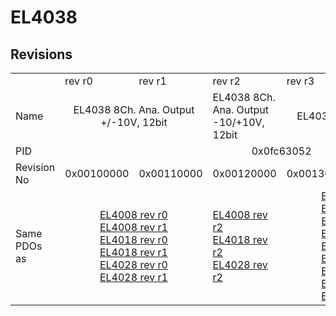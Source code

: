 # EL4038

## Revisions
<table>
<tr>
<td></td>
<td>rev r0</td>
<td>rev r1</td>
<td>rev r2</td>
<td>rev r3</td>
<td>rev r4</td>
<td>rev r5</td>
</tr>
<tr>
<td>Name</td>
<td colspan=2 align="center">EL4038 8Ch. Ana. Output +/-10V, 12bit</td>
<td>EL4038 8Ch. Ana. Output -10/+10V, 12bit</td>
<td colspan=3 align="center">EL4038 8Ch. Ana. Output +/-10V, 12bit</td>
</tr>
<tr>
<td>PID</td>
<td colspan=6 align="center">0x0fc63052</td>
</tr>
<tr>
<td>Revision No</td>
<td>0x00100000</td>
<td>0x00110000</td>
<td>0x00120000</td>
<td>0x00130000</td>
<td>0x00140000</td>
<td>0x00150000</td>
</tr>
<tr>
<td>Same PDOs as</td>
<td colspan=2 align="center"><a href="EL4008.md">EL4008 rev r0</a><br/><a href="EL4008.md">EL4008 rev r1</a><br/><a href="EL4018.md">EL4018 rev r0</a><br/><a href="EL4018.md">EL4018 rev r1</a><br/><a href="EL4028.md">EL4028 rev r0</a><br/><a href="EL4028.md">EL4028 rev r1</a></td>
<td><a href="EL4008.md">EL4008 rev r2</a><br/><a href="EL4018.md">EL4018 rev r2</a><br/><a href="EL4028.md">EL4028 rev r2</a></td>
<td colspan=2 align="center"><a href="EJ4008.md">EJ4008 rev r4</a><br/><a href="EJ4018.md">EJ4018 rev r0</a><br/><a href="EL4008.md">EL4008 rev r3</a><br/><a href="EL4008.md">EL4008 rev r4</a><br/><a href="EL4018.md">EL4018 rev r3</a><br/><a href="EL4018.md">EL4018 rev r4</a><br/><a href="EL4028.md">EL4028 rev r3</a><br/><a href="EL4028.md">EL4028 rev r4</a><br/><a href="EL4028.md">EL4028 rev r5</a></td>
<td><a href="EL4008.md">EL4008 rev r5</a><br/><a href="EL4018.md">EL4018 rev r5</a><br/><a href="EL4028.md">EL4028 rev r6</a></td>
</tr>
</table>
